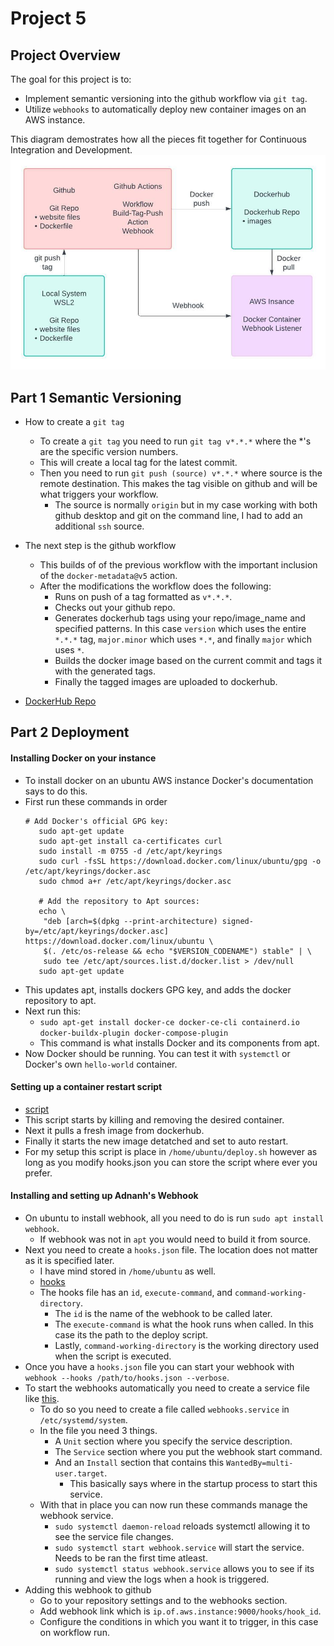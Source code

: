 # Project 5

## Project Overview

The goal for this project is to:
  - Implement semantic versioning into the github workflow via `git tag`.
  - Utilize `webhooks` to automatically deploy new container images on an AWS instance.

This diagram demostrates how all the pieces fit together for Continuous Integration and Development.
![Diagram](CD-Diagram.jpg)

## Part 1 Semantic Versioning

- How to create a `git tag`
  - To create a `git tag` you need to run `git tag v*.*.*` where the *'s are the specific version numbers.
  - This will create a local tag for the latest commit. 
  - Then you need to run `git push (source) v*.*.*` where source is the remote destination. This makes the tag visible on github
    and will be what triggers your workflow.
    - The source is normally `origin` but in my case working with both github desktop and git on the command line, I had to add
      an additional `ssh` source.

- The next step is the github workflow
  - This builds of of the previous workflow with the important inclusion of the `docker-metadata@v5` action.
  - After the modifications the workflow does the following:
    - Runs on push of a tag formatted as `v*.*.*`.
    - Checks out your github repo.
    - Generates dockerhub tags using your repo/image_name and specified patterns. In this case `version` which uses the entire
      `*.*.*` tag, `major.minor` which uses `*.*`, and finally `major` which uses `*`.
    - Builds the docker image based on the current commit and tags it with the generated tags.
    - Finally the tagged images are uploaded to dockerhub.

- [DockerHub Repo](https://hub.docker.com/r/angrynerd2103/nginx-test/tags)

## Part 2 Deployment

#### Installing Docker on your instance
  - To install docker on an ubuntu AWS instance Docker's documentation says to do this.
  - First run these commands in order
    ```
    # Add Docker's official GPG key:
       sudo apt-get update
       sudo apt-get install ca-certificates curl
       sudo install -m 0755 -d /etc/apt/keyrings
       sudo curl -fsSL https://download.docker.com/linux/ubuntu/gpg -o /etc/apt/keyrings/docker.asc
       sudo chmod a+r /etc/apt/keyrings/docker.asc

       # Add the repository to Apt sources:
       echo \
        "deb [arch=$(dpkg --print-architecture) signed-by=/etc/apt/keyrings/docker.asc] https://download.docker.com/linux/ubuntu \
        $(. /etc/os-release && echo "$VERSION_CODENAME") stable" | \
        sudo tee /etc/apt/sources.list.d/docker.list > /dev/null
       sudo apt-get update
       ```
  - This updates apt, installs dockers GPG key, and adds the docker repository to apt.
  - Next run this:
    - `sudo apt-get install docker-ce docker-ce-cli containerd.io docker-buildx-plugin docker-compose-plugin`
    - This command is what installs Docker and its components from apt.
  - Now Docker should be running. You can test it with `systemctl` or Docker's own `hello-world` container.

#### Setting up a container restart script
  - [script](deployment/deploy.sh)
  - This script starts by killing and removing the desired container.
  - Next it pulls a fresh image from dockerhub.
  - Finally it starts the new image detatched and set to auto restart.
  - For my setup this script is place in `/home/ubuntu/deploy.sh` however as long as you modify hooks.json you can store the 
    script where ever you prefer.

#### Installing and setting up Adnanh's Webhook
  - On ubuntu to install webhook, all you need to do is run `sudo apt install webhook`.
    - If webhook was not in `apt` you would need to build it from source.
  - Next you need to create a `hooks.json` file. The location does not matter as it is specified later.
    - I have mind stored in `/home/ubuntu` as well.
    - [hooks](deployment/hooks.json)
    - The hooks file has an `id`, `execute-command`, and `command-working-directory`.
      - The `id` is the name of the webhook to be called later.
      - The `execute-command` is what the hook runs when called. In this case its the path to the deploy script.
      - Lastly, `command-working-directory` is the working directory used when the script is executed.
  - Once you have a `hooks.json` file you can start your webhook with `webhook --hooks /path/to/hooks.json --verbose`.
  - To start the webhooks automatically you need to create a service file like [this](deployment/webhook.service).
    - To do so you need to create a file called `webhooks.service` in `/etc/systemd/system`.
    - In the file you need 3 things.
      - A `Unit` section where you specify the service description.
      - The `Service` section where you put the webhook start command.
      - And an `Install` section that contains this `WantedBy=multi-user.target`.
        - This basically says where in the startup process to start this service.
    - With that in place you can now run these commands manage the webhook service.
      - `sudo systemctl daemon-reload` reloads systemctl allowing it to see the service file changes.
      - `sudo systemctl start webhook.service` will start the service. Needs to be ran the first time atleast.
      - `sudo systemctl status webhook.service` allows you to see if its running and view the logs when a hook is triggered.
  - Adding this webhook to github
    - Go to your repository settings and to the webhooks section.
    - Add webhook link which is `ip.of.aws.instance:9000/hooks/hook_id`.
    - Configure the conditions in which you want it to trigger, in this case on workflow run.
      
 
